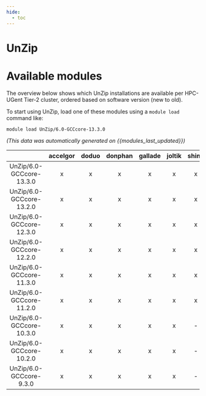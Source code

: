 ```yaml
---
hide:
  - toc
---
```


UnZip
=====

# Available modules


The overview below shows which UnZip installations are available per HPC-UGent Tier-2 cluster, ordered based on software version (new to old).

To start using UnZip, load one of these modules using a `module load` command like:

```shell
module load UnZip/6.0-GCCcore-13.3.0
```

*(This data was automatically generated on {{modules_last_updated}})*  

| |accelgor|doduo|donphan|gallade|joltik|shinx|skitty|
| :---: | :---: | :---: | :---: | :---: | :---: | :---: | :---: |
|UnZip/6.0-GCCcore-13.3.0|x|x|x|x|x|x|x|
|UnZip/6.0-GCCcore-13.2.0|x|x|x|x|x|x|x|
|UnZip/6.0-GCCcore-12.3.0|x|x|x|x|x|x|x|
|UnZip/6.0-GCCcore-12.2.0|x|x|x|x|x|x|-|
|UnZip/6.0-GCCcore-11.3.0|x|x|x|x|x|x|-|
|UnZip/6.0-GCCcore-11.2.0|x|x|x|x|x|x|-|
|UnZip/6.0-GCCcore-10.3.0|x|x|x|x|x|-|-|
|UnZip/6.0-GCCcore-10.2.0|x|x|x|x|x|-|-|
|UnZip/6.0-GCCcore-9.3.0|x|x|x|x|x|-|-|
